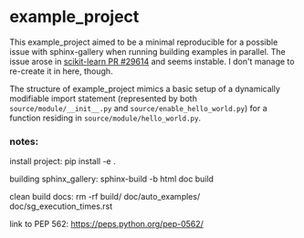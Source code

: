 # example_project

This example_project aimed to be a minimal reproducible for a possible issue with sphinx-gallery when running building examples in parallel. The issue arose in [scikit-learn PR #29614](https://github.com/scikit-learn/scikit-learn/pull/29614#issuecomment-2334083838) and seems instable. I don't manage to re-create it in here, though.

The structure of example_project mimics a basic setup of a dynamically modifiable import statement (represented by both `source/module/__init__.py` and `source/enable_hello_world.py`) for a function residing in `source/module/hello_world.py`.


### notes:

install project:
pip install -e .

building sphinx_gallery:
sphinx-build -b html doc build

clean build docs:
rm -rf build/ doc/auto_examples/ doc/sg_execution_times.rst

link to PEP 562:
https://peps.python.org/pep-0562/
